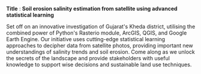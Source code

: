 **Title** : **Soil erosion salinity estimation from satellite using advanced statistical learning**

Set off on an innovative investigation of Gujarat's Kheda district, utilising the combined power of Python's Rasterio module, ArcGIS, QGIS, and Google Earth Engine. Our initiative uses cutting-edge statistical learning approaches to decipher data from satellite photos, providing important new understandings of salinity trends and soil erosion. Come along as we unlock the secrets of the landscape and provide stakeholders with useful knowledge to support wise decisions and sustainable land use techniques.
